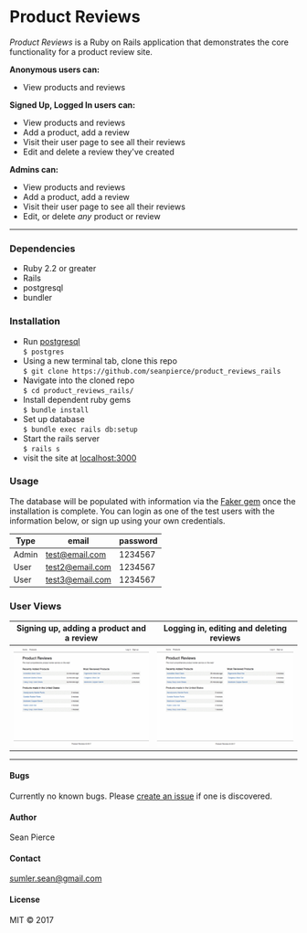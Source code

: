 # Product Reviews

_Product Reviews_ is a Ruby on Rails application that demonstrates the core functionality for a product review site.


**Anonymous users can:**
* View products and reviews

**Signed Up, Logged In users can:**
* View products and reviews
* Add a product, add a review
* Visit their user page to see all their reviews
* Edit and delete a review they've created

**Admins can:**
* View products and reviews
* Add a product, add a review
* Visit their user page to see all their reviews
* Edit, or delete _any_ product or review
----
### Dependencies
* Ruby 2.2 or greater
* Rails
* postgresql
* bundler

### Installation
* Run <a href="https://www.postgresql.org/">postgresql</a>  
`$ postgres`
* Using a new terminal tab, clone this repo  
`$ git clone https://github.com/seanpierce/product_reviews_rails`
* Navigate into the cloned repo  
`$ cd product_reviews_rails/`
* Install dependent ruby gems  
`$ bundle install`
* Set up database  
`$ bundle exec rails db:setup`
* Start the rails server  
`$ rails s`
* visit the site at <a href="http://localhost:3000">localhost:3000</a>

### Usage
The database will be populated with information via the <a href="https://github.com/stympy/faker">Faker gem</a> once the installation is complete. You can login as one of the test users with the information below, or sign up using your own credentials.

| Type | email | password |
| ---- | ----- | -------- |
| Admin | test@email.com | 1234567|
| User | test2@email.com | 1234567|
| User | test3@email.com | 1234567|

### User Views
| Signing up, adding a product and a review | Logging in, editing and deleting reviews |
| ------ |------|
| ![](user_views/41UQnWWYE7.gif) | ![](user_views/c919H4QG4w.gif) |

-----

#### Bugs
Currently no known bugs. Please <a href="https://github.com/seanpierce/product_reviews_rails/issues/new">create an issue</a> if one is discovered.
#### Author
Sean Pierce
#### Contact
sumler.sean@gmail.com
#### License
MIT &copy; 2017
